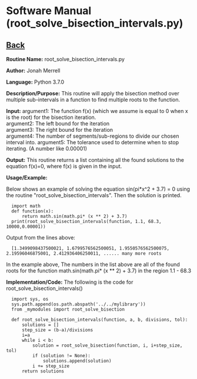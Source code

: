 # Software Manual (root_solve_bisection_intervals.py)

## [Back](softwaremanual.md)

**Routine Name:**           root_solve_bisection_intervals.py

**Author:** Jonah Merrell

**Language:** Python 3.7.0

**Description/Purpose:** This routine will apply the bisection method over multiple sub-intervals in a function to find multiple roots to the function.

**Input:** argument1: The function f(x) (which we assume is equal to 0 when x is the root) for the bisection iteration.<br>
		   argument2: The left bound for the iteration<br>
		   argument3: The right bound for the iteration<br>
           argument4: The number of segments/sub-regions to divide our chosen interval into.
		   argument5: The tolerance used to determine when to stop iterating. (A number like 0.00001)<br>
		   
**Output:** This routine returns a list containing all the found solutions to the equation f(x)=0, where f(x) is given in the input.

**Usage/Example:**

Below shows an example of solving the equation sin(pi*x^2 + 3.7) = 0 using the routine "root_solve_bisection_intervals".
 Then the solution is printed. 

      import math
	  def function(x):
          return math.sin(math.pi* (x ** 2) + 3.7)
      print(root_solve_bisection_intervals(function, 1.1, 68.3, 10000,0.00001))

Output from the lines above:

      [1.3499098437500021, 1.6799576562500051, 1.9550576562500075, 2.19596046875001, 2.412936406250011, ...... many more roots

In the example above, The numbers in the list above are all of the found roots for the function math.sin(math.pi* (x ** 2) + 3.7) in the region 1.1 - 68.3

**Implementation/Code:** The following is the code for root_solve_bisection_intervals()
      
      import sys, os
      sys.path.append(os.path.abspath('../../mylibrary'))
      from _mymodules import root_solve_bisection
      
      def root_solve_bisection_intervals(function, a, b, divisions, tol):
          solutions = []
          step_size = (b-a)/divisions
          i=a
          while i < b:
              solution = root_solve_bisection(function, i, i+step_size, tol)
              if (solution != None):
                  solutions.append(solution)
              i += step_size
          return solutions
